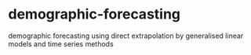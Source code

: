 # demographic-forecasting
demographic forecasting using direct extrapolation by generalised linear models and time series methods
